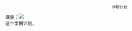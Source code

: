                                                    学期计划
课表：![](/pic/课表.jpg)                                                   
 这个学期计划，